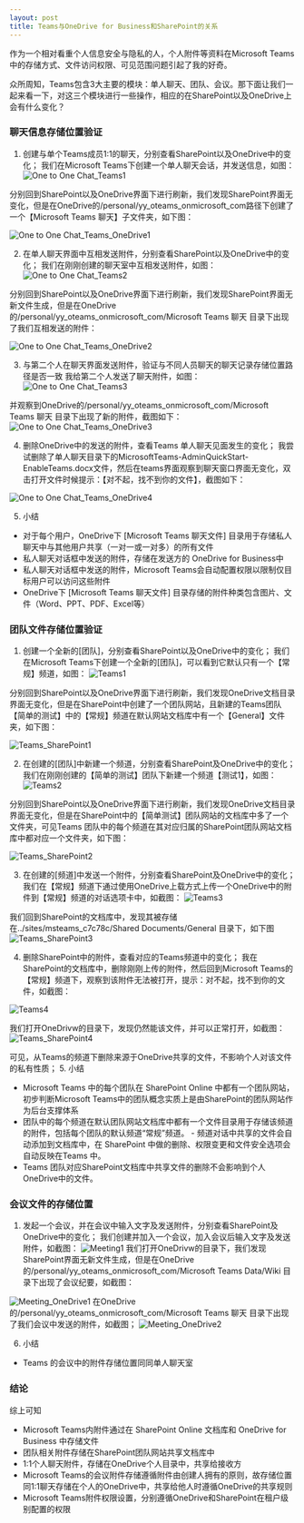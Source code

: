 ```yaml
---
layout: post
title: Teams与OneDrive for Business和SharePoint的关系
---
```


作为一个相对看重个人信息安全与隐私的人，个人附件等资料在Microsoft Teams中的存储方式、文件访问权限、可见范围问题引起了我的好奇。

众所周知，Teams包含3大主要的模块：单人聊天、团队、会议。那下面让我们一起来看一下，对这三个模块进行一些操作，相应的在SharePoint以及OneDrive上会有什么变化？

### **聊天信息存储位置验证**

1. 创建与单个Teams成员1:1的聊天，分别查看SharePoint以及OneDrive中的变化；
我们在Microsoft Teams下创建一个单人聊天会话，并发送信息，如图：
![One to One Chat_Teams1](../images/post20180615/One_Teams1.png)

分别回到SharePoint以及OneDrive界面下进行刷新，我们发现SharePoint界面无变化，但是在OneDrive的/personal/yy_oteams_onmicrosoft_com路径下创建了一个【Microsoft Teams 聊天】子文件夹，如下图：

![One to One Chat_Teams_OneDrive1](../images/post20180615/One_Teams_OneDrive1.png)

2. 在单人聊天界面中互相发送附件，分别查看SharePoint以及OneDrive中的变化；
我们在刚刚创建的聊天室中互相发送附件，如图：
![One to One Chat_Teams2](../images/post20180615/One_Teams2.png)

分别回到SharePoint以及OneDrive界面下进行刷新，我们发现SharePoint界面无新文件生成，但是在OneDrive的/personal/yy_oteams_onmicrosoft_com/Microsoft Teams 聊天 目录下出现了我们互相发送的附件：

![One to One Chat_Teams_OneDrive2](../images/post20180615/One_Teams_OneDrive2.png)

3. 与第二个人在聊天界面发送附件，验证与不同人员聊天的聊天记录存储位置路径是否一致
我给第二个人发送了聊天附件，如图：
![One to One Chat_Teams3](../images/post20180615/One_Teams3.png)

并观察到OneDrive的/personal/yy_oteams_onmicrosoft_com/Microsoft Teams 聊天  目录下出现了新的附件，截图如下：
![One to One Chat_Teams_OneDrive3](../images/post20180615/One_Teams_OneDrive3.png)

4. 删除OneDrive中的发送的附件，查看Teams 单人聊天见面发生的变化；
我尝试删除了单人聊天目录下的MicrosoftTeams-AdminQuickStart-EnableTeams.docx文件，然后在teams界面观察到聊天窗口界面无变化，双击打开文件时候提示：【对不起，找不到你的文件】，截图如下：

![One to One Chat_Teams_OneDrive4](../images/post20180615/One_Teams_OneDrive4.png)

5. 小结
- 对于每个用户，OneDrive下 [Microsoft Teams 聊天文件] 目录用于存储私人聊天中与其他用户共享（一对一或一对多）的所有文件
- 私人聊天对话框中发送的附件，存储在发送方的 OneDrive for Business中
- 私人聊天对话框中发送的附件，Microsoft Teams会自动配置权限以限制仅目标用户可以访问这些附件
- OneDrive下 [Microsoft Teams 聊天文件] 目录存储的附件种类包含图片、文件（Word、PPT、PDF、Excel等）


### **团队文件存储位置验证**

1. 创建一个全新的[团队]，分别查看SharePoint以及OneDrive中的变化；
我们在Microsoft Teams下创建一个全新的[团队]，可以看到它默认只有一个【常规】频道，如图：
![Teams1](../images/post20180615/Teams1.png)

分别回到SharePoint以及OneDrive界面下进行刷新，我们发现OneDrive文档目录界面无变化，但是在SharePoint中创建了一个团队网站，且新建的Teams团队【简单的测试】中的【常规】频道在默认网站文档库中有一个【General】文件夹，如下图：

![Teams_SharePoint1](../images/post20180615/Teams_SharePoint1.png)

2. 在创建的[团队]中新建一个频道，分别查看SharePoint及OneDrive中的变化；
我们在刚刚创建的【简单的测试】团队下新建一个频道【测试1】，如图：
![Teams2](../images/post20180615/Teams2.png)

分别回到SharePoint以及OneDrive界面下进行刷新，我们发现OneDrive文档目录界面无变化，但是在SharePoint中的【简单测试】团队网站的文档库中多了一个文件夹，可见Teams 团队中的每个频道在其对应归属的SharePoint团队网站文档库中都对应一个文件夹，如下图：

![Teams_SharePoint2](../images/post20180615/Teams_SharePoint2.png)

3. 在创建的[频道]中发送一个附件，分别查看SharePoint及OneDrive中的变化；
我们在【常规】频道下通过使用OneDrive上载方式上传一个OneDrive中的附件到【常规】频道的对话选项卡中，如截图：
![Teams3](../images/post20180615/Teams3.png)

我们回到SharePoint的文档库中，发现其被存储在../sites/msteams_c7c78c/Shared Documents/General 目录下，如下图
![Teams_SharePoint3](../images/post20180615/Teams_SharePoint3.png)

4. 删除SharePoint中的附件，查看对应的Teams频道中的变化；
我在SharePoint的文档库中，删除刚刚上传的附件，然后回到Microsoft Teams的【常规】频道下，观察到该附件无法被打开，提示：对不起，找不到你的文件，如截图：

![Teams4](../images/post20180615/Teams4.png)

我们打开OneDrivw的目录下，发现仍然能该文件，并可以正常打开，如截图：
![Teams_SharePoint4](../images/post20180615/Teams_SharePoint4.png)

可见，从Teams的频道下删除来源于OneDrive共享的文件，不影响个人对该文件的私有性质；
5. 小结
- Microsoft Teams 中的每个团队在 SharePoint Online 中都有一个团队网站，初步判断Microsoft Teams中的团队概念实质上是由SharePoint的团队网站作为后台支撑体系
- 团队中的每个频道在默认团队网站文档库中都有一个文件目录用于存储该频道的附件，包括每个团队的默认频道“常规”频道。
- 频道对话中共享的文件会自动添加到文档库中，在 SharePoint 中做的删除、权限变更和文件安全选项会自动反映在Teams 中。
- Teams 团队对应SharePoint文档库中共享文件的删除不会影响到个人OneDrive中的文件。

### **会议文件的存储位置**
1. 发起一个会议，并在会议中输入文字及发送附件，分别查看SharePoint及OneDrive中的变化；
我们创建并加入一个会议，加入会议后输入文字及发送附件，如截图：
![Meeting1](../images/post20180615/Meeting1.png)
我们打开OneDrivw的目录下，我们发现SharePoint界面无新文件生成，但是在OneDrive的/personal/yy_oteams_onmicrosoft_com/Microsoft Teams Data/Wiki 目录下出现了会议纪要，如截图：

![Meeting_OneDrive1](../images/post20180615/Meeting_OneDrive1.png)
在OneDrive的/personal/yy_oteams_onmicrosoft_com/Microsoft Teams 聊天 目录下出现了我们会议中发送的附件，如截图；
![Meeting_OneDrive2](../images/post20180615/Meeting_OneDrive2.png)

6. 小结
- Teams 的会议中的附件存储位置同同单人聊天室

### **结论**

综上可知
- Microsoft Teams内附件通过在 SharePoint Online 文档库和 OneDrive for Business 中存储文件
- 团队相关附件存储在SharePoint团队网站共享文档库中
- 1:1个人聊天附件，存储在OneDrive个人目录中，共享给接收方
- Microsoft Teams的会议附件存储遵循附件由创建人拥有的原则，故存储位置同1:1聊天存储在个人的OneDrive中，共享给他人时遵循OneDrive的共享规则
- Microsoft Teams附件权限设置，分别遵循OneDrive和SharePoint在租户级别配置的权限
